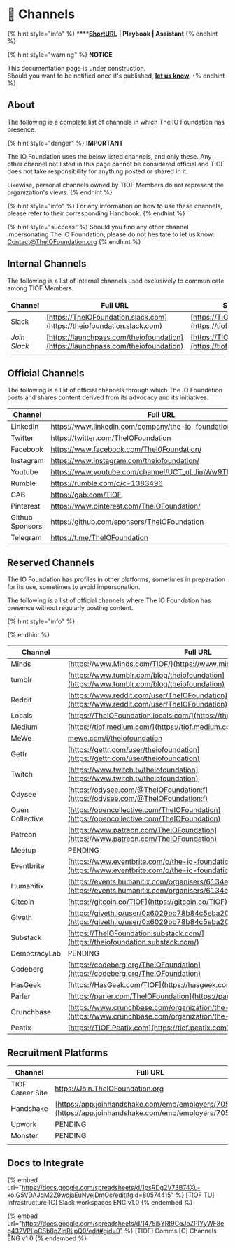 # 📓 Channels

{% hint style="info" %}
****[**ShortURL**](https://tiof.click/TIOFChannels) **| Playbook | Assistant**
{% endhint %}

{% hint style="warning" %}
**NOTICE**

This documentation page is under construction.\
Should you want to be notified once it's published, [**let us know**](https://tiof.click/TIOFTarianUpdatesService).
{% endhint %}

## About

The following is a complete list of channels in which The IO Foundation has presence.

{% hint style="danger" %}
**IMPORTANT**

The IO Foundation uses the below listed channels, and only these. Any other channel not listed in this page cannot be considered official and TIOF does not take responsibility for anything posted or shared in it.

Likewise, personal channels owned by TIOF Members do not represent the organization's views.&#x20;
{% endhint %}

{% hint style="info" %}
For any information on how to use these channels, please refer to their corresponding Handbook.
{% endhint %}

{% hint style="success" %}
Should you find any other channel impersonating The IO Foundation, please do not hesitate to let us know: Contact@TheIOFoundation.org
{% endhint %}

## Internal Channels

The following is a list of internal channels used exclusively to communicate among TIOF Members.

| Channel      | Full URL                                                                         | ShortURL                                                     |
| ------------ | -------------------------------------------------------------------------------- | ------------------------------------------------------------ |
| Slack        | [https://TheIOFoundation.slack.com](https://theiofoundation.slack.com)           | [https://TIOF.Click/Slack](https://tiof.click/Slack)         |
| _Join Slack_ | [https://launchpass.com/theiofoundation](https://launchpass.com/theiofoundation) | [https://TIOF.Click/JoinSlack](https://tiof.click/JoinSlack) |
|              |                                                                                  |                                                              |

## Official Channels

The following is a list of official channels through which The IO Foundation posts and shares content derived from its advocacy and its initiatives.

<table><thead><tr><th>Channel</th><th>Full URL</th><th>ShortURL</th><th data-type="select">Status</th></tr></thead><tbody><tr><td>LinkedIn</td><td><a href="https://www.linkedin.com/company/the-io-foundation">https://www.linkedin.com/company/the-io-foundation</a></td><td><a href="https://tiof.click/TIOFLinkedIn">https://TIOF.Click/TIOFLinkedIn</a></td><td></td></tr><tr><td>Twitter</td><td><a href="https://twitter.com/TheIOFoundation">https://twitter.com/TheIOFoundation</a></td><td><a href="https://tiof.click/TIOFTwitter">https://TIOF.Click/TIOFTwitter</a></td><td></td></tr><tr><td>Facebook</td><td><a href="https://www.facebook.com/TheI0Foundation/">https://www.facebook.com/TheI0Foundation/</a></td><td><a href="https://tiof.click/TIOFFacebook">https://TIOF.Click/TIOFFacebook</a></td><td></td></tr><tr><td>Instagram</td><td><a href="https://www.instagram.com/theiofoundation/">https://www.instagram.com/theiofoundation/</a></td><td><a href="https://tiof.click/TIOFInstagram">https://TIOF.Click/TIOFInstagram</a></td><td></td></tr><tr><td>Youtube</td><td><a href="https://www.youtube.com/channel/UCT_uLJimWw9TLRPHtAtoPyQ">https://www.youtube.com/channel/UCT_uLJimWw9TLRPHtAtoPyQ</a></td><td><a href="https://tiof.click/TIOFYoutube">https://TIOF.Click/TIOFYoutube</a></td><td></td></tr><tr><td>Rumble</td><td><a href="https://rumble.com/c/c-1383496">https://rumble.com/c/c-1383496</a></td><td><a href="https://tiof.click/TIOFRumble">https://TIOF.Click/TIOFRumble</a></td><td></td></tr><tr><td>GAB</td><td><a href="https://gab.com/TIOF">https://gab.com/TIOF</a></td><td><a href="https://tiof.click/TIOFGAB">https://TIOF.Click/TIOFGAB</a></td><td></td></tr><tr><td>Pinterest</td><td><a href="https://www.pinterest.com/TheIOFoundation/">https://www.pinterest.com/TheIOFoundation/</a></td><td><a href="https://tiof.click/TIOFPinterest">https://TIOF.Click/TIOFPinterest</a></td><td></td></tr><tr><td>Github Sponsors</td><td><a href="https://github.com/sponsors/TheIOFoundation">https://github.com/sponsors/TheIOFoundation</a></td><td><a href="https://tiof.click/TIOFGHSponsors">https://TIOF.Click/TIOFGHSponsors</a></td><td></td></tr><tr><td>Telegram</td><td><a href="https://t.me/TheIOFoundation">https://t.me/TheIOFoundation</a></td><td><a href="https://tiof.click/TIOFTelegram">https://TIOF.Click/TIOFTelegram</a></td><td></td></tr></tbody></table>

## Reserved Channels

The IO Foundation has profiles in other platforms, sometimes in preparation for its use, sometimes to avoid impersonation.

The following is a list of official channels where The IO Foundation has presence without regularly posting content.

{% hint style="info" %}

{% endhint %}

| Channel         | Full URL                                                                                                                               | ShortURL |
| --------------- | -------------------------------------------------------------------------------------------------------------------------------------- | -------- |
| Minds           | [https://www.Minds.com/TIOF/](https://www.minds.com/TIOF/)                                                                             | N/A      |
| tumblr          | [https://www.tumblr.com/blog/theiofoundation](https://www.tumblr.com/blog/theiofoundation)                                             | N/A      |
| Reddit          | [https://www.reddit.com/user/TheIOFoundation](https://www.reddit.com/user/TheIOFoundation)                                             | N/A      |
| Locals          | [https://TheIOFoundation.locals.com/](https://theiofoundation.locals.com/)                                                             | N/A      |
| Medium          | [https://tiof.medium.com/](https://tiof.medium.com/)                                                                                   | N/A      |
| MeWe            | [mewe.com/i/theiofoundation](https://mewe.com/i/theiofoundation)                                                                       | N/A      |
| Gettr           | [https://gettr.com/user/theiofoundation](https://gettr.com/user/theiofoundation)                                                       | N/A      |
| Twitch          | [https://www.twitch.tv/theiofoundation](https://www.twitch.tv/theiofoundation)                                                         | N/A      |
| Odysee          | [https://odysee.com/@TheIOFoundation:f](https://odysee.com/@TheIOFoundation:f)                                                         | N/A      |
| Open Collective | [https://opencollective.com/TheIOFoundation](https://opencollective.com/TheIOFoundation)                                               | N/A      |
| Patreon         | [https://www.patreon.com/TheIOFoundation](https://www.patreon.com/TheIOFoundation)                                                     | N/A      |
| Meetup          | PENDING                                                                                                                                | N/A      |
| Eventbrite      | [https://www.eventbrite.com/o/the-io-foundation-18905843961](https://www.eventbrite.com/o/the-io-foundation-18905843961)               | N/A      |
| Humanitix       | [https://events.humanitix.com/organisers/6134e84b8c637f0e6551c11a](https://events.humanitix.com/organisers/6134e84b8c637f0e6551c11a)   | N/A      |
| Gitcoin         | [https://gitcoin.co/TIOF](https://gitcoin.co/TIOF)                                                                                     | N/A      |
| Giveth          | [https://giveth.io/user/0x6029bb78b84c5eba20a375a4441ed94c98b2be11](https://giveth.io/user/0x6029bb78b84c5eba20a375a4441ed94c98b2be11) | N/A      |
| Substack        | [https://TheIOFoundation.substack.com/](https://theiofoundation.substack.com/)                                                         | N/A      |
| DemocracyLab    | PENDING                                                                                                                                | N/A      |
| Codeberg        | [https://codeberg.org/TheIOFoundation](https://codeberg.org/TheIOFoundation)                                                           | N/A      |
| HasGeek         | [https://HasGeek.com/TIOF](https://hasgeek.com/TIOF)                                                                                   | N/A      |
| Parler          | [https://parler.com/TheIOFoundation](https://parler.com/TheIOFoundation)                                                               | N/A      |
| Crunchbase      | [https://www.crunchbase.com/organization/the-io-foundation](https://www.crunchbase.com/organization/the-io-foundation)                 | N/A      |
| Peatix          | [https://TIOF.Peatix.com](https://tiof.peatix.com)                                                                                     | N/A      |



## Recruitment Platforms

| Channel          | Full URL                                                                                                 | ShortURL                                                       |
| ---------------- | -------------------------------------------------------------------------------------------------------- | -------------------------------------------------------------- |
| TIOF Career Site | https://Join.TheIOFoundation.org                                                                         | [https://TIOF.Click/TIOFJoinUs](https://tiof.click/TIOFJoinUs) |
| Handshake        | [https://app.joinhandshake.com/emp/employers/705577](https://app.joinhandshake.com/emp/employers/705577) | N/A                                                            |
| Upwork           | PENDING                                                                                                  | N/A                                                            |
| Monster          | PENDING                                                                                                  | N/A                                                            |
|                  |                                                                                                          |                                                                |



## Docs to Integrate

{% embed url="https://docs.google.com/spreadsheets/d/1psRDg2V73B74Xu-xoIG5VDAJqM2Z9wojaEuNyejDmOc/edit#gid=80574415" %}
\[TIOF TU] Infrastructure \[C] Slack workspaces ENG v1.0
{% endembed %}

{% embed url="https://docs.google.com/spreadsheets/d/1475i5YRt9CqJoZPIYyWF8eg432VPLoCSb8pZlpRLpQ0/edit#gid=0" %}
\[TIOF] Comms \[C] Channels ENG v1.0
{% endembed %}
